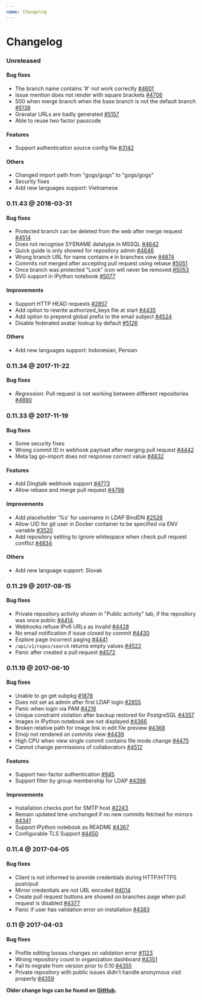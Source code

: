 ```yaml
---
name: Changelog
---
```


# Changelog

### Unreleased

#### Bug fixes

- The branch name contains '#' not work correctly [#4601](https://github.com/gogs/gogs/issues/4601)
- Issue mention does not render with square brackets [#4706](https://github.com/gogs/gogs/issues/4706)
- 500 when merge branch when the base branch is not the default branch [#5138](https://github.com/gogs/gogs/issues/5138)
- Gravatar URLs are badly generated [#5157](https://github.com/gogs/gogs/issues/5157)
- Able to reuse two factor passcode

#### Features

- Support authentication source config file [#3142](https://github.com/gogs/gogs/issues/3142)

#### Others

- Changed import path from "gogs/gogs" to "gogs/gogs"
- Security fixes
- Add new languages support: Vietnamese

### 0.11.43 @ 2018-03-31

#### Bug fixes

- Protected branch can be deleted from the web after merge request [#4514](https://github.com/gogs/gogs/issues/4514)
- Does not recognise SYSNAME datatype in MSSQL [#4642](https://github.com/gogs/gogs/issues/4642)
- Quick guide is only showed for repository admin [#4646](https://github.com/gogs/gogs/issues/4646)
- Wrong branch URL for name contains `#` in branches view [#4874](https://github.com/gogs/gogs/issues/4874)
- Commits not merged after accepting pull request using rebase [#5051](https://github.com/gogs/gogs/issues/5051)
- Once branch was protected "Lock" icon will never be removed [#5053](https://github.com/gogs/gogs/issues/5053)
- SVG support in IPython notebook [#5077](https://github.com/gogs/gogs/issues/5077)

#### Improvements

- Support HTTP HEAD requests [#2857](https://github.com/gogs/gogs/issues/2857)
- Add option to rewrite authorized_keys file at start [#4435](https://github.com/gogs/gogs/issues/4435)
- Add option to prepend global prefix to the email subject [#4524](https://github.com/gogs/gogs/issues/4524)
- Disable federated avatar lookup by default [#5126](https://github.com/gogs/gogs/pull/5126)

#### Others

- Add new languages support: Indonesian, Persian 

### 0.11.34 @ 2017-11-22

#### Bug fixes

- *Regression*: Pull request is not working between different repositories [#4890](https://github.com/gogs/gogs/issues/4890)

### 0.11.33 @ 2017-11-19

#### Bug fixes

- Some security fixes
- Wrong commit ID in webhook payload after merging pull request [#4442](https://github.com/gogs/gogs/issues/4442)
- Meta tag go-import does not response correct value [#4832](https://github.com/gogs/gogs/issues/4832)

#### Features

- Add Dingtalk webhook support [#4773](https://github.com/gogs/gogs/pull/4773)
- Allow rebase and merge pull request [#4798](https://github.com/gogs/gogs/issues/4798)

#### Improvements

- Add placeholder '%s' for username in LDAP BindDN [#2526](https://github.com/gogs/gogs/issues/2526)
- Allow UID for git user in Docker container to be specified via ENV variable [#3520](https://github.com/gogs/gogs/issues/3520)
- Add repository setting to ignore whitespace when check pull request conflict [#4834](https://github.com/gogs/gogs/issues/4834)

#### Others

- Add new language support: Slovak

### 0.11.29 @ 2017-08-15

#### Bug fixes

- Private repository activity shown in "Public activity" tab, if the repository was once public [#4414](https://github.com/gogs/gogs/issues/4414)
- Webhooks refuse IPv6 URLs as invalid [#4428](https://github.com/gogs/gogs/issues/4428)
- No email notification if issue closed by commit [#4430](https://github.com/gogs/gogs/issues/4430)
- Explore page incorrect paging [#4441](https://github.com/gogs/gogs/issues/4441)
- `/api/v1/repos/search` returns empty values [#4522](https://github.com/gogs/gogs/issues/4522)
- Panic after created a pull request [#4572](https://github.com/gogs/gogs/issues/4572)

### 0.11.19 @ 2017-06-10

#### Bug fixes

- Unable to go get subpkg [#1878](https://github.com/gogs/gogs/issues/1878)
- Does not set as admin after first LDAP login [#2855](https://github.com/gogs/gogs/issues/2855)
- Panic when login via PAM [#4216](https://github.com/gogs/gogs/issues/4216)
- Unique constraint violation after backup restored for PostgreSQL [#4357](https://github.com/gogs/gogs/issues/4357)
- Images in IPython notebook are not displayed [#4366](https://github.com/gogs/gogs/issues/4366)
- Broken relative path for image link in edit file preview [#4368](https://github.com/gogs/gogs/issues/4368)
- Emoji not rendered on commits view [#4439](https://github.com/gogs/gogs/issues/4439)
- High CPU when view single commit contains file mode change [#4475](https://github.com/gogs/gogs/issues/4475)
- Cannot change permissions of collaborators [#4512](https://github.com/gogs/gogs/issues/4512)

#### Features

- Support two-factor authentication [#945](https://github.com/gogs/gogs/issues/945)
- Support filter by group membership for LDAP [#4398](https://github.com/gogs/gogs/pull/4398)

#### Improvements

- Installation checks port for SMTP host [#2243](https://github.com/gogs/gogs/issues/2243)
- Remain updated time unchanged if no new commits fetched for mirrors [#4341](https://github.com/gogs/gogs/issues/4341)
- Support IPython notebook as README [#4367](https://github.com/gogs/gogs/issues/4367)
- Configurable TLS Support [#4450](https://github.com/gogs/gogs/issues/4450)

### 0.11.4 @ 2017-04-05

#### Bug fixes

- Client is not informed to provide credentials during HTTP/HTTPS push/pull
- Mirror credentials are not URL encoded [#4014](https://github.com/gogs/gogs/issues/4014)
- Create pull request buttons are showed on branches page when pull request is disabled [#4377](https://github.com/gogs/gogs/issues/4377)
- Panic if user has vaildation error on installation [#4383](https://github.com/gogs/gogs/issues/4383)

### 0.11 @ 2017-04-03

#### Bug fixes

- Profile editing looses changes on validation error [#1123](https://github.com/gogs/gogs/issues/1123)
- Wrong repository count in organization dashboard [#4351](https://github.com/gogs/gogs/issues/4351)
- Fail to migrate from version prior to 0.10 [#4355](https://github.com/gogs/gogs/issues/4355)
- Private repository with public issues didn't handle anonymous visit properly [#4359](https://github.com/gogs/gogs/issues/4359)

**Older change logs can be found on [GitHub](https://github.com/gogs/gogs/releases?after=v0.11).**
